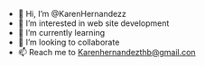 - 👋 Hi, I’m @KarenHernandezz
- 👀 I’m interested in web site development 
- 🌱 I’m currently learning
- 💞️ I’m looking to collaborate 
- 📫 Reach me to Karenhernandezthb@gmail.con

<!---
KarenHernandezz/KarenHernandezz is a ✨ special ✨ repository because its `README.md` (this file) appears on your GitHub profile.
You can click the Preview link to take a look at your changes.
--->
